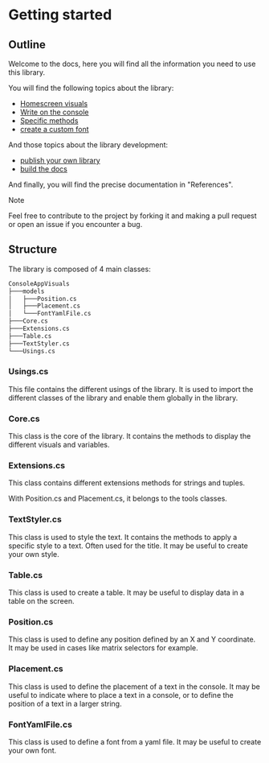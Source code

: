 # Getting started

## Outline

Welcome to the docs, here you will find all the information you need to use this library.

You will find the following topics about the library:

- [Homescreen visuals](homescreen.md)
- [Write on the console](write.md)
- [Specific methods](specific.md)
- [create a custom font](font.md)

And those topics about the library development:

- [publish your own library](publish.md)
- [build the docs](docs.md)

And finally, you will find the precise documentation in "References".

> [!NOTE]
> Feel free to contribute to the project by forking it and making a pull request or open an issue if you encounter a bug.

## Structure

The library is composed of 4 main classes:

```bash
ConsoleAppVisuals
├───models
│   ├───Position.cs
│   ├───Placement.cs
│   └───FontYamlFile.cs
├───Core.cs
├───Extensions.cs
├───Table.cs
├───TextStyler.cs
└───Usings.cs
```

### Usings.cs

This file contains the different usings of the library. It is used to import the different classes of the library and enable them globally in the library.

### Core.cs

This class is the core of the library. It contains the methods to display the different visuals and variables.

### Extensions.cs

This class contains different extensions methods for strings and tuples.

With Position.cs and Placement.cs, it belongs to the tools classes.

### TextStyler.cs

This class is used to style the text. It contains the methods to apply a specific style to a text. Often used for the title. It may be useful to create your own style.

### Table.cs

This class is used to create a table. It may be useful to display data in a table on the screen.

### Position.cs

This class is used to define any position defined by an X and Y coordinate. It may be used in cases like matrix selectors for example.

### Placement.cs

This class is used to define the placement of a text in the console. It may be useful to indicate where to place a text in a console, or to define the position of a text in a larger string.

### FontYamlFile.cs

This class is used to define a font from a yaml file. It may be useful to create your own font.
